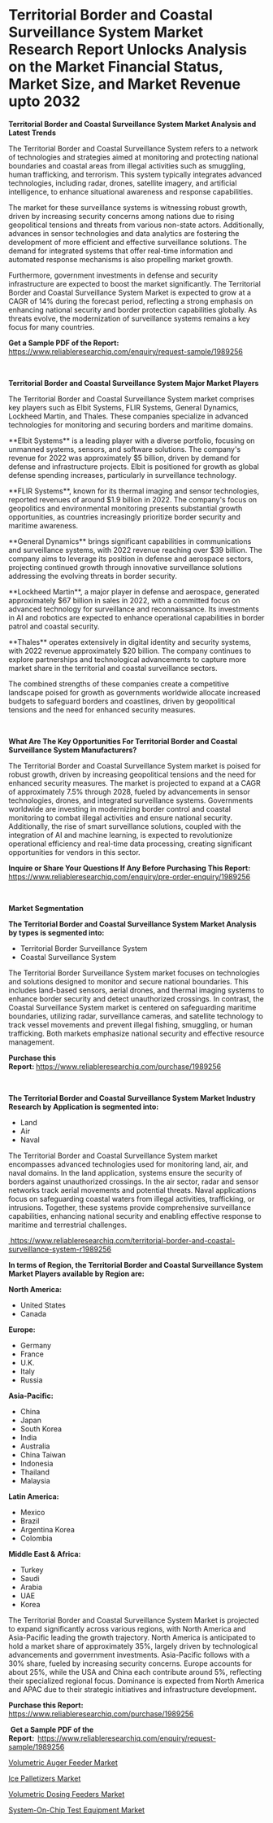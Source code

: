 <p><h1>Territorial Border and Coastal Surveillance System Market Research Report Unlocks Analysis on the Market Financial Status, Market Size, and Market Revenue upto 2032</h1></p><p><strong>Territorial Border and Coastal Surveillance System Market Analysis and Latest Trends</strong></p>
<p><p>The Territorial Border and Coastal Surveillance System refers to a network of technologies and strategies aimed at monitoring and protecting national boundaries and coastal areas from illegal activities such as smuggling, human trafficking, and terrorism. This system typically integrates advanced technologies, including radar, drones, satellite imagery, and artificial intelligence, to enhance situational awareness and response capabilities.</p><p>The market for these surveillance systems is witnessing robust growth, driven by increasing security concerns among nations due to rising geopolitical tensions and threats from various non-state actors. Additionally, advances in sensor technologies and data analytics are fostering the development of more efficient and effective surveillance solutions. The demand for integrated systems that offer real-time information and automated response mechanisms is also propelling market growth.</p><p>Furthermore, government investments in defense and security infrastructure are expected to boost the market significantly. The Territorial Border and Coastal Surveillance System Market is expected to grow at a CAGR of 14% during the forecast period, reflecting a strong emphasis on enhancing national security and border protection capabilities globally. As threats evolve, the modernization of surveillance systems remains a key focus for many countries.</p></p>
<p><strong>Get a Sample PDF of the Report:&nbsp;</strong> <a href="https://www.reliableresearchiq.com/enquiry/request-sample/1989256?utm_campaign=1896&utm_medium=2&utm_source=Github&utm_content=ia&utm_term=02032025&utm_id=territorial-border-and-coastal-surveillance-system">https://www.reliableresearchiq.com/enquiry/request-sample/1989256</a></p>
<p>&nbsp;</p>
<p><strong>Territorial Border and Coastal Surveillance System Major Market Players</strong></p>
<p><p>The Territorial Border and Coastal Surveillance System market comprises key players such as Elbit Systems, FLIR Systems, General Dynamics, Lockheed Martin, and Thales. These companies specialize in advanced technologies for monitoring and securing borders and maritime domains.</p><p>**Elbit Systems** is a leading player with a diverse portfolio, focusing on unmanned systems, sensors, and software solutions. The company's revenue for 2022 was approximately $5 billion, driven by demand for defense and infrastructure projects. Elbit is positioned for growth as global defense spending increases, particularly in surveillance technology.</p><p>**FLIR Systems**, known for its thermal imaging and sensor technologies, reported revenues of around $1.9 billion in 2022. The company's focus on geopolitics and environmental monitoring presents substantial growth opportunities, as countries increasingly prioritize border security and maritime awareness.</p><p>**General Dynamics** brings significant capabilities in communications and surveillance systems, with 2022 revenue reaching over $39 billion. The company aims to leverage its position in defense and aerospace sectors, projecting continued growth through innovative surveillance solutions addressing the evolving threats in border security. </p><p>**Lockheed Martin**, a major player in defense and aerospace, generated approximately $67 billion in sales in 2022, with a committed focus on advanced technology for surveillance and reconnaissance. Its investments in AI and robotics are expected to enhance operational capabilities in border patrol and coastal security.</p><p>**Thales** operates extensively in digital identity and security systems, with 2022 revenue approximately $20 billion. The company continues to explore partnerships and technological advancements to capture more market share in the territorial and coastal surveillance sectors.</p><p>The combined strengths of these companies create a competitive landscape poised for growth as governments worldwide allocate increased budgets to safeguard borders and coastlines, driven by geopolitical tensions and the need for enhanced security measures.</p></p>
<p>&nbsp;</p>
<p><strong>What Are The Key Opportunities For Territorial Border and Coastal Surveillance System Manufacturers?</strong></p>
<p><p>The Territorial Border and Coastal Surveillance System market is poised for robust growth, driven by increasing geopolitical tensions and the need for enhanced security measures. The market is projected to expand at a CAGR of approximately 7.5% through 2028, fueled by advancements in sensor technologies, drones, and integrated surveillance systems. Governments worldwide are investing in modernizing border control and coastal monitoring to combat illegal activities and ensure national security. Additionally, the rise of smart surveillance solutions, coupled with the integration of AI and machine learning, is expected to revolutionize operational efficiency and real-time data processing, creating significant opportunities for vendors in this sector.</p></p>
<p><strong>Inquire or Share Your Questions If Any Before Purchasing This Report:</strong> <a href="https://www.reliableresearchiq.com/enquiry/pre-order-enquiry/1989256?utm_campaign=1896&utm_medium=2&utm_source=Github&utm_content=ia&utm_term=02032025&utm_id=territorial-border-and-coastal-surveillance-system">https://www.reliableresearchiq.com/enquiry/pre-order-enquiry/1989256</a></p>
<p>&nbsp;</p>
<p><strong>Market Segmentation</strong></p>
<p><strong>The Territorial Border and Coastal Surveillance System Market Analysis by types is segmented into:</strong></p>
<p><ul><li>Territorial Border Surveillance System</li><li>Coastal Surveillance System</li></ul></p>
<p><p>The Territorial Border Surveillance System market focuses on technologies and solutions designed to monitor and secure national boundaries. This includes land-based sensors, aerial drones, and thermal imaging systems to enhance border security and detect unauthorized crossings. In contrast, the Coastal Surveillance System market is centered on safeguarding maritime boundaries, utilizing radar, surveillance cameras, and satellite technology to track vessel movements and prevent illegal fishing, smuggling, or human trafficking. Both markets emphasize national security and effective resource management.</p></p>
<p><strong>Purchase this Report:&nbsp;</strong><a href="https://www.reliableresearchiq.com/purchase/1989256?utm_campaign=1896&utm_medium=2&utm_source=Github&utm_content=ia&utm_term=02032025&utm_id=territorial-border-and-coastal-surveillance-system">https://www.reliableresearchiq.com/purchase/1989256</a></p>
<p>&nbsp;</p>
<p><strong>The Territorial Border and Coastal Surveillance System Market Industry Research by Application is segmented into:</strong></p>
<p><ul><li>Land</li><li>Air</li><li>Naval</li></ul></p>
<p><p>The Territorial Border and Coastal Surveillance System market encompasses advanced technologies used for monitoring land, air, and naval domains. In the land application, systems ensure the security of borders against unauthorized crossings. In the air sector, radar and sensor networks track aerial movements and potential threats. Naval applications focus on safeguarding coastal waters from illegal activities, trafficking, or intrusions. Together, these systems provide comprehensive surveillance capabilities, enhancing national security and enabling effective response to maritime and terrestrial challenges.</p></p>
<p><a href="https://www.reliableresearchiq.com/territorial-border-and-coastal-surveillance-system-r1989256?utm_campaign=1896&utm_medium=2&utm_source=Github&utm_content=ia&utm_term=02032025&utm_id=territorial-border-and-coastal-surveillance-system">&nbsp;https://www.reliableresearchiq.com/territorial-border-and-coastal-surveillance-system-r1989256</a></p>
<p><strong>In terms of Region, the Territorial Border and Coastal Surveillance System Market Players available by Region are:</strong></p>
<p>
    <p> <strong> North America: </strong>
        <ul>
            <li>United States</li>
            <li>Canada</li>
        </ul>
        </p> 
    <p> <strong> Europe: </strong>
        <ul>
            <li>Germany</li>
            <li>France</li>
            <li>U.K.</li>
            <li>Italy</li>
            <li>Russia</li>
        </ul>
        </p> 
    <p> <strong> Asia-Pacific: </strong>
        <ul>
            <li>China</li>
            <li>Japan</li>
            <li>South Korea</li>
            <li>India</li>
            <li>Australia</li>
            <li>China Taiwan</li>
            <li>Indonesia</li>
            <li>Thailand</li>
            <li>Malaysia</li>
        </ul>
        </p> 
    <p> <strong> Latin America: </strong>
        <ul>
            <li>Mexico</li>
            <li>Brazil</li>
            <li>Argentina Korea</li>
            <li>Colombia</li>
        </ul>
        </p> 
    <p> <strong> Middle East & Africa: </strong>
        <ul>
            <li>Turkey</li>
            <li>Saudi</li>
            <li>Arabia</li>
            <li>UAE</li>
            <li>Korea</li>
        </ul>
    </p>
    </p>
<p><p>The Territorial Border and Coastal Surveillance System Market is projected to expand significantly across various regions, with North America and Asia-Pacific leading the growth trajectory. North America is anticipated to hold a market share of approximately 35%, largely driven by technological advancements and government investments. Asia-Pacific follows with a 30% share, fueled by increasing security concerns. Europe accounts for about 25%, while the USA and China each contribute around 5%, reflecting their specialized regional focus. Dominance is expected from North America and APAC due to their strategic initiatives and infrastructure development.</p></p>
<p><strong>Purchase this Report: </strong><a href="https://www.reliableresearchiq.com/purchase/1989256?utm_campaign=1896&utm_medium=2&utm_source=Github&utm_content=ia&utm_term=02032025&utm_id=territorial-border-and-coastal-surveillance-system">https://www.reliableresearchiq.com/purchase/1989256</a></p>
<p>&nbsp;<strong>Get a Sample PDF of the Report:&nbsp;&nbsp;</strong><a href="https://www.reliableresearchiq.com/enquiry/request-sample/1989256?utm_campaign=1896&utm_medium=2&utm_source=Github&utm_content=ia&utm_term=02032025&utm_id=territorial-border-and-coastal-surveillance-system">https://www.reliableresearchiq.com/enquiry/request-sample/1989256</a></p>
<p><strong></strong></p>
<p><p><a href="https://github.com/feyzacurllj9/Market-Research-Report-List-1/blob/main/volumetric-auger-feeder-market.md?utm_campaign=1896&utm_medium=2&utm_source=Github&utm_content=ia&utm_term=02032025&utm_id=territorial-border-and-coastal-surveillance-system">Volumetric Auger Feeder Market</a></p><p><a href="https://github.com/zappasuccofz/Market-Research-Report-List-1/blob/main/ice-palletizers-market.md?utm_campaign=1896&utm_medium=2&utm_source=Github&utm_content=ia&utm_term=02032025&utm_id=territorial-border-and-coastal-surveillance-system">Ice Palletizers Market</a></p><p><a href="https://github.com/tauchzuazoli/Market-Research-Report-List-1/blob/main/volumetric-dosing-feeders-market.md?utm_campaign=1896&utm_medium=2&utm_source=Github&utm_content=ia&utm_term=02032025&utm_id=territorial-border-and-coastal-surveillance-system">Volumetric Dosing Feeders Market</a></p><p><a href="https://github.com/abbasgwiltke/Market-Research-Report-List-1/blob/main/system-on-chip-test-equipment-market.md?utm_campaign=1896&utm_medium=2&utm_source=Github&utm_content=ia&utm_term=02032025&utm_id=territorial-border-and-coastal-surveillance-system">System-On-Chip Test Equipment Market</a></p></p>
